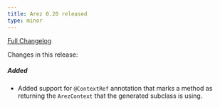 ```yaml
---
title: Arez 0.20 released
type: minor
---
```


[Full Changelog](https://github.com/realityforge/arez/compare/v0.19...v0.20)

Changes in this release:

##### Added
* Added support for `@ContextRef` annotation that marks a method as returning the `ArezContext` that the
  generated subclass is using.
